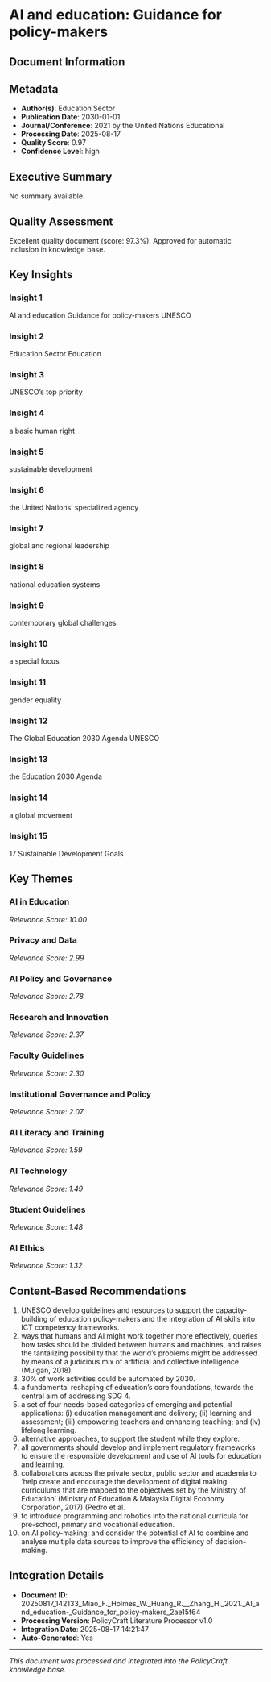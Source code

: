 # AI and education: Guidance for policy-makers

## Document Information


## Metadata
- **Author(s)**: Education Sector
- **Publication Date**: 2030-01-01
- **Journal/Conference**: 2021 by the United Nations Educational
- **Processing Date**: 2025-08-17
- **Quality Score**: 0.97
- **Confidence Level**: high

## Executive Summary
No summary available.

## Quality Assessment
Excellent quality document (score: 97.3%). Approved for automatic inclusion in knowledge base.

## Key Insights

### Insight 1
AI and education
Guidance for policy-makers
UNESCO

### Insight 2
Education Sector
Education

### Insight 3
UNESCO’s top priority

### Insight 4
a basic human right

### Insight 5
sustainable 
development

### Insight 6
the United Nations’ 
specialized agency

### Insight 7
global and 
regional leadership

### Insight 8
national education systems

### Insight 9
contemporary global challenges

### Insight 10
a special focus

### Insight 11
gender 
equality

### Insight 12
The Global Education 2030 Agenda
UNESCO

### Insight 13
the Education 2030 Agenda

### Insight 14
a global movement

### Insight 15
17 Sustainable Development Goals

## Key Themes
### AI in Education
*Relevance Score: 10.00*

### Privacy and Data
*Relevance Score: 2.99*

### AI Policy and Governance
*Relevance Score: 2.78*

### Research and Innovation
*Relevance Score: 2.37*

### Faculty Guidelines
*Relevance Score: 2.30*

### Institutional Governance and Policy
*Relevance Score: 2.07*

### AI Literacy and Training
*Relevance Score: 1.59*

### AI Technology
*Relevance Score: 1.49*

### Student Guidelines
*Relevance Score: 1.48*

### AI Ethics
*Relevance Score: 1.32*


## Content-Based Recommendations
1. UNESCO develop guidelines and resources to support the capacity-building of education policy-makers and the integration of AI skills into ICT competency frameworks.
2. ways that humans and AI might work together more effectively, queries how tasks should be divided between humans and machines, and raises the tantalizing possibility that the world’s problems might be addressed by means of a judicious mix of artificial and collective intelligence (Mulgan, 2018).
3. 30% of work activities could be automated by 2030.
4. a fundamental reshaping of education’s core foundations, towards the central aim of addressing SDG 4.
5. a set of four needs-based categories of emerging and potential applications: (i) education management and delivery; (ii) learning and assessment; (iii) empowering teachers and enhancing teaching; and (iv) lifelong learning.
6. alternative approaches, to support the student while they explore.
7. all governments should develop and implement regulatory frameworks to ensure the responsible development and use of AI tools for education and learning.
8. collaborations across the private sector, public sector and academia to ‘help create and encourage the development of digital making curriculums that are mapped to the objectives set by the Ministry of Education’ (Ministry of Education & Malaysia Digital Economy Corporation, 2017) (Pedro et al.
9. to introduce programming and robotics into the national curricula for pre-school, primary and vocational education.
10. on AI policy-making; and consider the potential of AI to combine and analyse multiple data sources to improve the efficiency of decision-making.

## Integration Details
- **Document ID**: 20250817_142133_Miao_F._Holmes_W._Huang_R.__Zhang_H._2021._AI_and_education-_Guidance_for_policy-makers_2ae15f64
- **Processing Version**: PolicyCraft Literature Processor v1.0
- **Integration Date**: 2025-08-17 14:21:47
- **Auto-Generated**: Yes

---
*This document was processed and integrated into the PolicyCraft knowledge base.*
